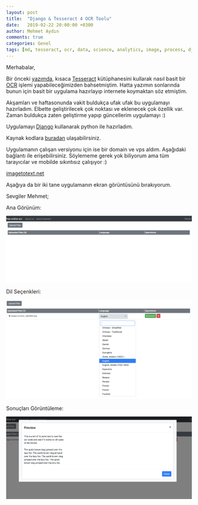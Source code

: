 ```yaml
---
layout: post
title:  "Django & Tesseract 4 OCR Toolu"
date:   2019-02-22 20:00:00 +0300
author: Mehmet Aydın
comments: true
categories: Genel
tags: [md, tesseract, ocr, data, science, analytics, image, process, django]
---
```

Merhabalar,

Bir önceki [yazımda](https://m3hm3taydin.github.io/genel/2019/02/05/tesseract-ocr.html), kısaca [Tesseract](https://github.com/tesseract-ocr/) kütüphanesini kullarak nasıl basit bir [OCR](https://en.wikipedia.org/wiki/Optical_character_recognition) işlemi yapabileceğimizden bahsetmiştim. Hatta yazımın sonlarında bunun için basit bir uygulama hazırlayıp internete koymaktan söz etmiştim.

Akşamları ve haftasonunda vakit buldukça ufak ufak bu uygulamayı hazırladım. Elbette geliştirilecek çok noktası ve eklenecek çok özellik var. Zaman buldukça zaten geliştirme yapıp güncellerim uygulamayı :)

Uygulamayı [Django](https://www.djangoproject.com) kullanarak python ile hazırladım.

Kaynak kodlara [buradan](https://github.com/m3hm3taydin/ocr-app-django) ulaşabilirsiniz.

Uygulamanın çalışan versiyonu için ise bir domain ve vps aldım. Aşağıdaki bağlantı ile erişebilirsiniz. Söylememe gerek yok biliyorum ama tüm tarayıcılar ve mobilde sıkıntısız çalışıyor :)

[imagetotext.net](http://www.imagetotext.net)


Aşağıya da bir iki tane uygulamanın ekran görüntüsünü bırakıyorum.


Sevgiler
Mehmet;


Ana Görünüm:

![OCR1](/assets/uploads/2019/02/ocrapp1.png "OCR1")


Dil Seçenkleri:

![OCR2](/assets/uploads/2019/02/ocrapp2.png "OCR2")

Sonuçları Görüntüleme:

![OCR3](/assets/uploads/2019/02/ocrapp3.png "OCR3")
